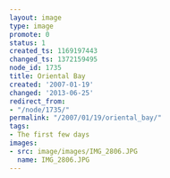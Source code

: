 ```yaml
---
layout: image
type: image
promote: 0
status: 1
created_ts: 1169197443
changed_ts: 1372159495
node_id: 1735
title: Oriental Bay
created: '2007-01-19'
changed: '2013-06-25'
redirect_from:
- "/node/1735/"
permalink: "/2007/01/19/oriental_bay/"
tags:
- The first few days
images:
- src: image/images/IMG_2806.JPG
  name: IMG_2806.JPG
---
```


